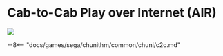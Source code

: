 # Cab-to-Cab Play over Internet (AIR)
<img class="header-logo" src="/img/sega/chunithm/air/logo.webp">

--8<-- "docs/games/sega/chunithm/common/chuni/c2c.md"
